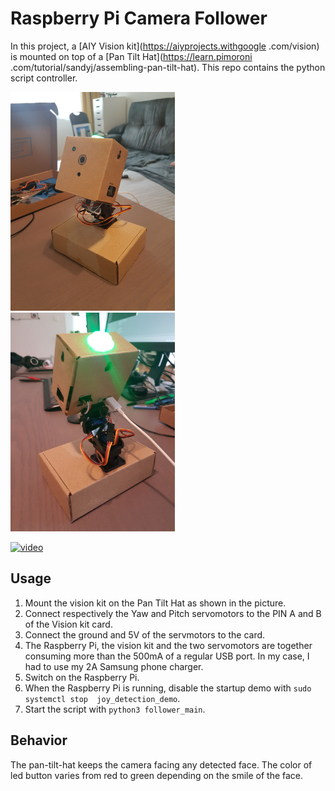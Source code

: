# Raspberry Pi Camera Follower

In this project, a [AIY Vision kit](https://aiyprojects.withgoogle
.com/vision) is
mounted on top of a [Pan Tilt Hat](https://learn.pimoroni
.com/tutorial/sandyj/assembling-pan-tilt-hat). This repo contains the python script controller.

<img src="media/s1.jpg" height="350" />
<img src="media/s2.jpg" height="350" />

[![video](http://img.youtube.com/vi/Nw9hHGZNXIg/0.jpg)](http://www.youtube.com/watch?v=Nw9hHGZNXIg "Video")

## Usage

1. Mount the vision kit on the Pan Tilt Hat as shown in the picture.
1. Connect respectively the Yaw and Pitch servomotors to the PIN A and B of the Vision kit card.
1. Connect the ground and 5V of the servmotors to the card.
1. The Raspberry Pi, the vision kit and the two servomotors are together consuming more than the 500mA of a regular USB port. In my case, I had to use my 2A Samsung phone charger.
1. Switch on the Raspberry Pi.
1. When the Raspberry Pi is running, disable the startup demo with `sudo systemctl stop 
joy_detection_demo`.
1. Start the script with `python3 follower_main`.

## Behavior

The pan-tilt-hat keeps the camera facing any detected face. The color of led button varies from 
red to green depending on the smile of the face.

